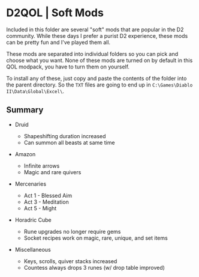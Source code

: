# D2QOL | Soft Mods

Included in this folder are several "soft" mods that are popular in the D2 community.  While these days I prefer a purist D2 experience, these mods can be pretty fun and I've played them all.

These mods are separated into individual folders so you can pick and choose what you want.  None of these mods are turned on by default in this QOL modpack, you have to turn them on yourself.

To install any of these, just copy and paste the contents of the folder into the parent directory.  So the ``TXT`` files are going to end up in ``C:\Games\Diablo II\Data\Global\Excel\``.

## Summary

- Druid
	- Shapeshifting duration increased
	- Can summon all beasts at same time

- Amazon
	- Infinite arrows
	- Magic and rare quivers

- Mercenaries
	- Act 1 - Blessed Aim
	- Act 3 - Meditation
	- Act 5 - Might

- Horadric Cube
	- Rune upgrades no longer require gems
	- Socket recipes work on magic, rare, unique, and set items

- Miscellaneous
	- Keys, scrolls, quiver stacks increased
	- Countess always drops 3 runes (w/ drop table improved)